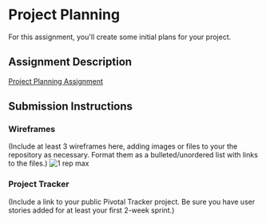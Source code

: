# Project Planning
For this assignment, you'll create some initial plans for your project.

## Assignment Description
[Project Planning Assignment](https://education.launchcode.org/liftoff/assignments/planning/)

## Submission Instructions

### Wireframes

(Include at least 3 wireframes here, adding images or files to your the repository as necessary. Format them as a bulleted/unordered list with links to the files.)
![1 rep max](<img src="Pictures/wireframe/1rm.jpg" alt="hi" class="inline"/>)
### Project Tracker

(Include a link to your public Pivotal Tracker project. Be sure you have user stories added for at least your first 2-week sprint.)

